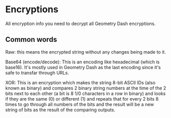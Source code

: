 # Encryptions
All encryption info you need to decrypt all Geometry Dash encryptions.

## Common words
Raw: this means the encrypted string without any changes being made to it.  
  
Base64 (encode/decode): This is an encoding like hexadecimal (which is base16). It's mostly used in Geometry Dash as the last encoding since it's safe to transfar through URLs.  
  
XOR: This is an encryption which makes the string 8-bit ASCII IDs (also known as binary) and compares 2 binary string numbers at the time of the 2 bits next to each other (a bit is 8 1/0 characters in a row in binary) and looks if they are the same (0) or different (1) and repeats that for every 2 bits 8 times to go through all numbers of the bits and the result will be a new string of bits as the result of the comparing outputs.  
  
